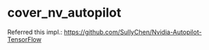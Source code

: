 # cover_nv_autopilot

Referred this impl.: https://github.com/SullyChen/Nvidia-Autopilot-TensorFlow

